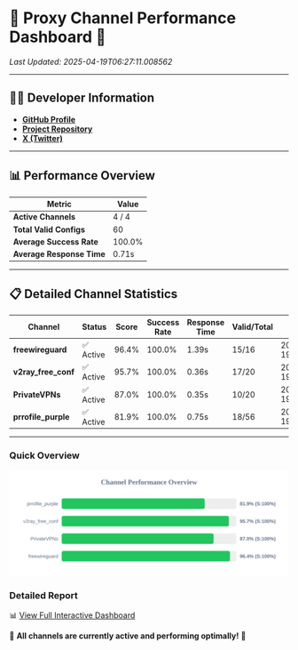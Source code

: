 # 🌟 Proxy Channel Performance Dashboard 🌟

_Last Updated: 2025-04-19T06:27:11.008562_

---

## 👩‍💻 Developer Information

- **[GitHub Profile](https://github.com/4n0nymou3)**  
- **[Project Repository](https://github.com/4n0nymou3/multi-proxy-config-fetcher)**  
- **[X (Twitter)](https://x.com/4n0nymou3)**  

---

## 📊 Performance Overview

| Metric                | Value       |
|-----------------------|-------------|
| **Active Channels**   | 4 / 4       |
| **Total Valid Configs** | 60          |
| **Average Success Rate** | 100.0%      |
| **Average Response Time** | 0.71s       |

---

## 📋 Detailed Channel Statistics

| Channel          | Status     | Score  | Success Rate | Response Time | Valid/Total | Last Success               |
|------------------|------------|--------|--------------|---------------|-------------|----------------------------|
| **freewireguard**  | ✅ Active  | 96.4%  | 100.0% | 1.39s         | 15/16       | 2025-04-19T06:27:11.006608 |
| **v2ray_free_conf**  | ✅ Active  | 95.7%  | 100.0% | 0.36s         | 17/20       | 2025-04-19T06:27:09.214963 |
| **PrivateVPNs**  | ✅ Active  | 87.0%  | 100.0% | 0.35s         | 10/20       | 2025-04-19T06:27:09.590869 |
| **prrofile_purple**  | ✅ Active  | 81.9%  | 100.0% | 0.75s         | 18/56       | 2025-04-19T06:27:08.792697 |

---

### Quick Overview
<div align="center">
  <a href="https://raw.githubusercontent.com/nullluser/NullRepo/refs/heads/main/assets/channel_stats_chart.svg">
    <img src="https://raw.githubusercontent.com/nullluser/NullRepo/refs/heads/main/assets/channel_stats_chart.svg" alt="Source Performance Statistics" width="800">
  </a>
</div>

### Detailed Report
📊 [View Full Interactive Dashboard](https://htmlpreview.github.io/?https://github.com/nullluser/NullRepo/blob/main/assets/performance_report.html)

🎉 **All channels are currently active and performing optimally!** 🎉
